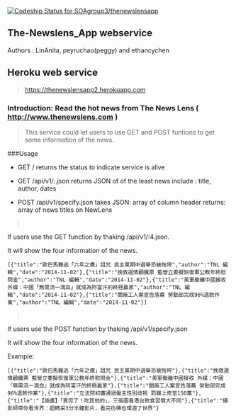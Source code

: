 
[ ![Codeship Status for SOAgroup3/thenewslensapp](https://codeship.io/projects/86602b00-4893-0132-feef-3e491b2feacc/status)](https://codeship.io/projects/45905)

## The-Newslens_App webservice

Authors : LinAnita, peyruchao(peggy) and ethancychen

## Heroku web service

> https://thenewslensapp2.herokuapp.com

### Introduction: Read the hot news from The News Lens ( http://www.thenewslens.com )

> This service could let users to use GET and POST funtions to get some information of the news.


###Usage

- GET   /
   returns the status to indicate service is alive

- GET   /api/v1/:<number>.json
   returns JSON of <number> of the least news include : title, author, dates

- POST  /api/v1/specify.json
   takes JSON: array of column header
   returns: array of news titles on NewLens 

> <pre>

If users use the GET function by thaking /api/v1/:4.json.

It will show the four information of the news.

```[{"title":"歐巴馬難逃「六年之癢」詛咒 民主黨期中選舉恐被拖垮","author":"TNL 編輯","date":"2014-11-02"},{"title":"挽救選情顧鐵票 藍營立委擬恢復軍公教年終慰問金","author":"TNL 編輯","date":"2014-11-02"},{"title":"美軍撤離中國接收 外媒：中國「無需流一滴血」就成為阿富汗的終極贏家","author":"TNL 編輯","date":"2014-11-02"},{"title":"關廠工人案宣告落幕 勞動部完成96%退款作業","author":"TNL 編輯","date":"2014-11-02"}] ```
</pre>

> <pre>

If users use the POST function by thaking /api/v1/specify.json

It will show the four information of the news.

Example:

```[{"title":"歐巴馬難逃「六年之癢」詛咒 民主黨期中選舉恐被拖垮"},{"title":"挽救選情顧鐵票 藍營立委擬恢復軍公教年終慰問金"},{"title":"美軍撤離中國接收 外媒：中國「無需流一滴血」就成為阿富汗的終極贏家"},{"title":"關廠工人案宣告落幕 勞動部完成96%退款作業"},{"title":"立法院初審通過僱主性別歧視 罰鍰上修至150萬"},{"title":"【插畫】「賣完了！吃其他的」，三張圖看港台飲食習慣大不同"},{"title":"攝影師帶你看世界：超精采3分半鐘影片，看完彷彿也環遊了世界"} ```
